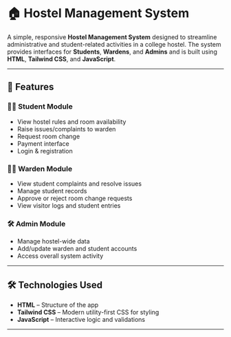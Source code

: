 # 🏠 Hostel Management System

A simple, responsive **Hostel Management System** designed to streamline administrative and student-related activities in a college hostel. The system provides interfaces for **Students**, **Wardens**, and **Admins** and is built using **HTML**, **Tailwind CSS**, and **JavaScript**.

---

## 🚀 Features

### 👨‍🎓 Student Module
- View hostel rules and room availability
- Raise issues/complaints to warden
- Request room change
- Payment interface
- Login & registration

### 🧑‍🏫 Warden Module
- View student complaints and resolve issues
- Manage student records
- Approve or reject room change requests
- View visitor logs and student entries

### 🛠️ Admin Module
- Manage hostel-wide data
- Add/update warden and student accounts
- Access overall system activity

---

## 🛠️ Technologies Used

- **HTML** – Structure of the app
- **Tailwind CSS** – Modern utility-first CSS for styling
- **JavaScript** – Interactive logic and validations

---

